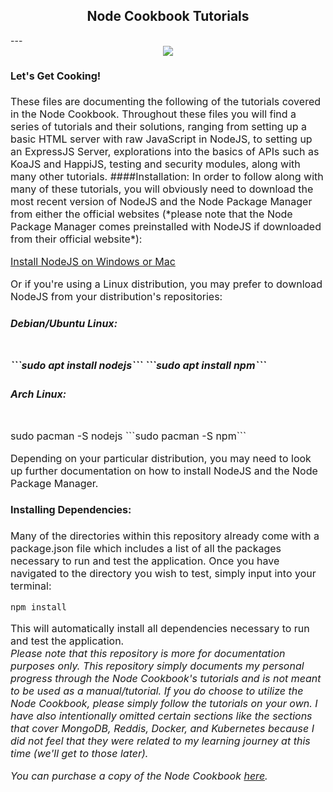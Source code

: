 <h2 style="text-align:center">Node Cookbook Tutorials</h2>
---
<center><image src="./node.jpg"></center>
<font size = "3">
<h4>Let's Get Cooking!</h4>
These files are documenting the following of the tutorials covered in the Node Cookbook.  Throughout these files you will find a series of tutorials and their solutions, ranging from setting up a basic HTML server with raw JavaScript in NodeJS, to setting up an ExpressJS Server, explorations into the basics of APIs such as KoaJS and HappiJS, testing and security modules, along with many other tutorials.
####Installation:
In order to follow along with many of these tutorials, you will obviously need to download the most recent version of NodeJS and the Node Package Manager from either the official websites (*please note that the Node Package Manager comes preinstalled with NodeJS if downloaded from their official website*):

[Install NodeJS on Windows or Mac](https://nodejs.org/en/download/)

Or if you're using a Linux distribution, you may prefer to download NodeJS from your distribution's repositories:

<h5>Debian/Ubuntu Linux:<h5>
<br>
```sudo apt install nodejs```
```sudo apt install npm```

<h5>Arch Linux:</h5>
<br>
<span style="background:color: #FFFF00">sudo pacman -S nodejs</mark>
```sudo pacman -S npm```

Depending on your particular distribution, you may need to look up further documentation on how to install NodeJS and the Node Package Manager.

<h4>Installing Dependencies:</h4>
Many of the directories within this repository already come with a package.json file which includes a list of all the packages necessary to run and test the application.  Once you have navigated to the directory you wish to test, simply input into your terminal:
<br>

```npm install```

This will automatically install all dependencies necessary to run and test the application.
<font size="3">
<br>
*Please note that this repository is more for documentation purposes only. This repository simply documents my personal progress through the Node Cookbook's tutorials and is not meant to be used as a manual/tutorial.  If you do choose to utilize the Node Cookbook, please simply follow the tutorials on your own. I have also intentionally omitted certain sections like the sections that cover MongoDB, Reddis, Docker, and Kubernetes because I did not feel that they were related to my learning journey at this time (we'll get to those later).* 

*You can purchase a copy of the Node Cookbook [here](https://www.amazon.com/Node-Cookbook-techniques-server-side-development/dp/1838558756/ref=sr_1_3?dchild=1&keywords=node+cookbook&qid=1623876368&sr=8-3).*